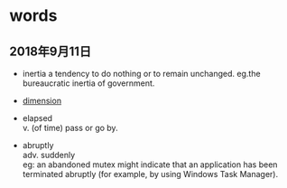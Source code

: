 # words

## 2018年9月11日
- inertia
a tendency to do nothing or to remain unchanged.
eg.the bureaucratic inertia of government.

- [dimension](https://www.thefreedictionary.com/dimension)

- elapsed  
v. (of time) pass or go by.

- abruptly  
adv. suddenly  
eg: an abandoned mutex might indicate that an application has been terminated abruptly (for example, by using Windows Task Manager).